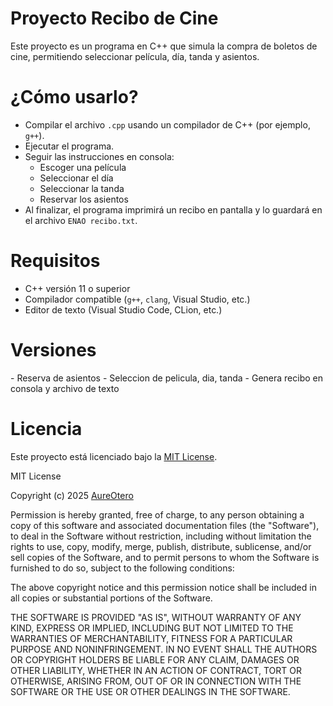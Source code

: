 # Proyecto Recibo de Cine 

Este proyecto es un programa en C++ que simula la compra de boletos de cine, permitiendo seleccionar película, día, tanda y asientos.

<h1>¿Cómo usarlo?</h1>

- Compilar el archivo `.cpp` usando un compilador de C++ (por ejemplo, `g++`).
- Ejecutar el programa.
- Seguir las instrucciones en consola:
  - Escoger una película
  - Seleccionar el día
  - Seleccionar la tanda
  - Reservar los asientos
- Al finalizar, el programa imprimirá un recibo en pantalla y lo guardará en el archivo `ENAO recibo.txt`.

<h1>Requisitos</h1>

- C++ versión 11 o superior
- Compilador compatible (`g++`, `clang`, Visual Studio, etc.)
- Editor de texto (Visual Studio Code, CLion, etc.)

<h1>Versiones</h1>
- Reserva de asientos 
- Seleccion de pelicula, dia, tanda
- Genera recibo en consola y archivo de texto

<h1>Licencia</h1>

Este proyecto está licenciado bajo la [MIT License](https://opensource.org/license/MIT).  

MIT License

Copyright (c) 2025 [AureOtero](https://github.com/AureOtero) 

Permission is hereby granted, free of charge, to any person obtaining a copy
of this software and associated documentation files (the "Software"), to deal
in the Software without restriction, including without limitation the rights
to use, copy, modify, merge, publish, distribute, sublicense, and/or sell
copies of the Software, and to permit persons to whom the Software is
furnished to do so, subject to the following conditions:

The above copyright notice and this permission notice shall be included in all
copies or substantial portions of the Software.

THE SOFTWARE IS PROVIDED "AS IS", WITHOUT WARRANTY OF ANY KIND, EXPRESS OR
IMPLIED, INCLUDING BUT NOT LIMITED TO THE WARRANTIES OF MERCHANTABILITY,
FITNESS FOR A PARTICULAR PURPOSE AND NONINFRINGEMENT. IN NO EVENT SHALL THE
AUTHORS OR COPYRIGHT HOLDERS BE LIABLE FOR ANY CLAIM, DAMAGES OR OTHER
LIABILITY, WHETHER IN AN ACTION OF CONTRACT, TORT OR OTHERWISE, ARISING FROM,
OUT OF OR IN CONNECTION WITH THE SOFTWARE OR THE USE OR OTHER DEALINGS IN THE
SOFTWARE.


